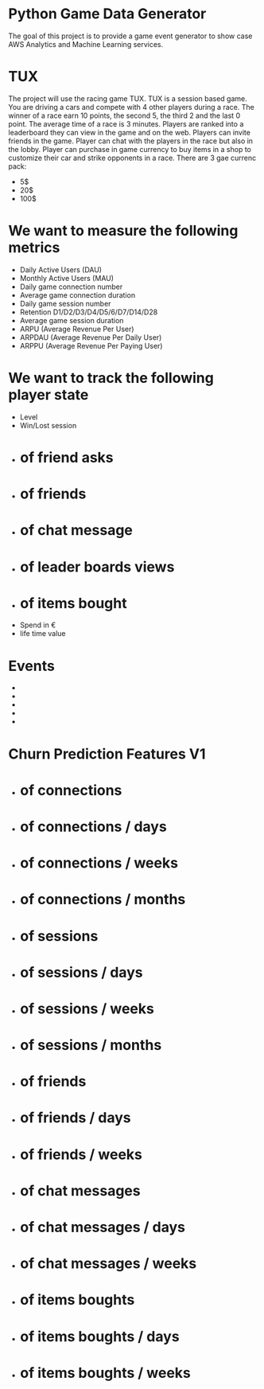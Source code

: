 # Python Game Data Generator

The goal of this project is to provide a game event generator to show case AWS Analytics and Machine Learning services.

# TUX

The project will use the racing game TUX. TUX is a session based game. 
You are driving a cars and compete with 4 other players during a race.
The winner of a race earn 10 points, the second 5, the third 2 and the last 0 point.
The average time of a race is 3 minutes.
Players are ranked into a leaderboard they can view in the game and on the web.
Players can invite friends in the game.
Player can chat with the players in the race but also in the lobby.
Player can purchase in game currency to buy items in a shop to customize their car and strike opponents in a race.
There are 3 gae currenc pack:
- 5$
- 20$
- 100$

# We want to measure the following metrics

- Daily Active Users (DAU)
- Monthly Active Users (MAU)
- Daily game connection number
- Average game connection duration
- Daily game session number
- Retention D1/D2/D3/D4/D5/6/D7/D14/D28
- Average game session duration
- ARPU (Average Revenue Per User)
- ARPDAU (Average Revenue Per Daily User)
- ARPPU (Average Revenue Per Paying User)

# We want to track the following player state

- Level
- Win/Lost session
- # of friend asks
- # of friends
- # of chat message
- # of leader boards views
- # of items bought
- Spend in €
- life time value

# Events

- 
- 
- 
- 
- 

# Churn Prediction Features V1

- # of connections
- # of connections / days
- # of connections / weeks
- # of connections / months
- # of sessions
- # of sessions / days
- # of sessions / weeks
- # of sessions / months
- # of friends
- # of friends / days
- # of friends / weeks
- # of chat messages
- # of chat messages / days
- # of chat messages / weeks
- # of items boughts
- # of items boughts / days
- # of items boughts / weeks